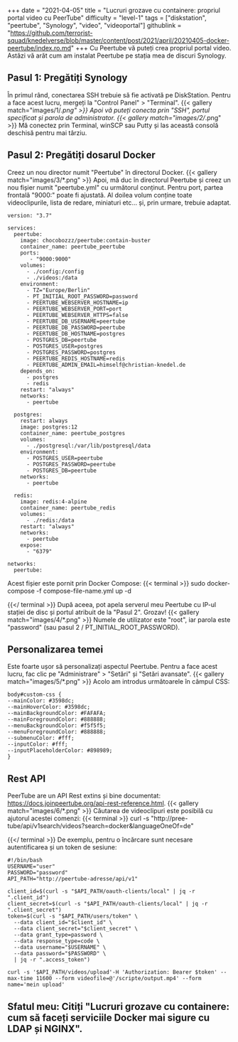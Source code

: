 +++
date = "2021-04-05"
title = "Lucruri grozave cu containere: propriul portal video cu PeerTube"
difficulty = "level-1"
tags = ["diskstation", "peertube", "Synology", "video", "videoportal"]
githublink = "https://github.com/terrorist-squad/knedelverse/blob/master/content/post/2021/april/20210405-docker-peertube/index.ro.md"
+++
Cu Peertube vă puteți crea propriul portal video. Astăzi vă arăt cum am instalat Peertube pe stația mea de discuri Synology.
## Pasul 1: Pregătiți Synology
În primul rând, conectarea SSH trebuie să fie activată pe DiskStation. Pentru a face acest lucru, mergeți la "Control Panel" > "Terminal".
{{< gallery match="images/1/*.png" >}}
Apoi vă puteți conecta prin "SSH", portul specificat și parola de administrator.
{{< gallery match="images/2/*.png" >}}
Mă conectez prin Terminal, winSCP sau Putty și las această consolă deschisă pentru mai târziu.
## Pasul 2: Pregătiți dosarul Docker
Creez un nou director numit "Peertube" în directorul Docker.
{{< gallery match="images/3/*.png" >}}
Apoi, mă duc în directorul Peertube și creez un nou fișier numit "peertube.yml" cu următorul conținut. Pentru port, partea frontală "9000:" poate fi ajustată. Al doilea volum conține toate videoclipurile, lista de redare, miniaturi etc... și, prin urmare, trebuie adaptat.
```
version: "3.7"

services:
  peertube:
    image: chocobozzz/peertube:contain-buster
    container_name: peertube_peertube
    ports:
       - "9000:9000"
    volumes:
      - ./config:/config
      - ./videos:/data
    environment:
      - TZ="Europe/Berlin"
      - PT_INITIAL_ROOT_PASSWORD=password
      - PEERTUBE_WEBSERVER_HOSTNAME=ip
      - PEERTUBE_WEBSERVER_PORT=port
      - PEERTUBE_WEBSERVER_HTTPS=false
      - PEERTUBE_DB_USERNAME=peertube
      - PEERTUBE_DB_PASSWORD=peertube
      - PEERTUBE_DB_HOSTNAME=postgres
      - POSTGRES_DB=peertube
      - POSTGRES_USER=postgres
      - POSTGRES_PASSWORD=postgres
      - PEERTUBE_REDIS_HOSTNAME=redis
      - PEERTUBE_ADMIN_EMAIL=himself@christian-knedel.de
    depends_on:
      - postgres
      - redis
    restart: "always"
    networks:
      - peertube

  postgres:
    restart: always
    image: postgres:12
    container_name: peertube_postgres
    volumes:
      - ./postgresql:/var/lib/postgresql/data
    environment:
      - POSTGRES_USER=peertube
      - POSTGRES_PASSWORD=peertube
      - POSTGRES_DB=peertube
    networks:
      - peertube

  redis:
    image: redis:4-alpine
    container_name: peertube_redis
    volumes:
      - ./redis:/data
    restart: "always"
    networks:
      - peertube
    expose:
      - "6379"

networks:
  peertube:

```
Acest fișier este pornit prin Docker Compose:
{{< terminal >}}
sudo docker-compose -f compose-file-name.yml up -d

{{</ terminal >}}
După aceea, pot apela serverul meu Peertube cu IP-ul stației de disc și portul atribuit de la "Pasul 2". Grozav!
{{< gallery match="images/4/*.png" >}}
Numele de utilizator este "root", iar parola este "password" (sau pasul 2 / PT_INITIAL_ROOT_PASSWORD).
## Personalizarea temei
Este foarte ușor să personalizați aspectul Peertube. Pentru a face acest lucru, fac clic pe "Administrare" > "Setări" și "Setări avansate".
{{< gallery match="images/5/*.png" >}}
Acolo am introdus următoarele în câmpul CSS:
```
body#custom-css {
--mainColor: #3598dc;
--mainHoverColor: #3598dc;
--mainBackgroundColor: #FAFAFA;
--mainForegroundColor: #888888;
--menuBackgroundColor: #f5f5f5;
--menuForegroundColor: #888888;
--submenuColor: #fff;
--inputColor: #fff;
--inputPlaceholderColor: #898989;
}

```

## Rest API
PeerTube are un API Rest extins și bine documentat: https://docs.joinpeertube.org/api-rest-reference.html.
{{< gallery match="images/6/*.png" >}}
Căutarea de videoclipuri este posibilă cu ajutorul acestei comenzi:
{{< terminal >}}
curl -s "http://pree-tube/api/v1search/videos?search=docker&languageOneOf=de"

{{</ terminal >}}
De exemplu, pentru o încărcare sunt necesare autentificarea și un token de sesiune:
```
#!/bin/bash
USERNAME="user"
PASSWORD="password"
API_PATH="http://peertube-adresse/api/v1"

client_id=$(curl -s "$API_PATH/oauth-clients/local" | jq -r ".client_id")
client_secret=$(curl -s "$API_PATH/oauth-clients/local" | jq -r ".client_secret")
token=$(curl -s "$API_PATH/users/token" \
  --data client_id="$client_id" \
  --data client_secret="$client_secret" \
  --data grant_type=password \
  --data response_type=code \
  --data username="$USERNAME" \
  --data password="$PASSWORD" \
  | jq -r ".access_token")

curl -s '$API_PATH/videos/upload'-H 'Authorization: Bearer $token' --max-time 11600 --form videofile=@'/scripte/output.mp4' --form name='mein upload' 

```

## Sfatul meu: Citiți "Lucruri grozave cu containere: cum să faceți serviciile Docker mai sigure cu LDAP și NGINX".
